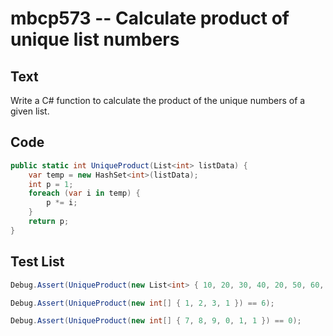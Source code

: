 # mbcp573 -- Calculate product of unique list numbers

## Text

Write a C# function to calculate the product of the unique numbers of a given list.

## Code

```csharp
public static int UniqueProduct(List<int> listData) {
    var temp = new HashSet<int>(listData);
    int p = 1;
    foreach (var i in temp) {
        p *= i;
    }
    return p;
}
```

## Test List

```csharp
Debug.Assert(UniqueProduct(new List<int> { 10, 20, 30, 40, 20, 50, 60, 40 }) == 720000000);
```

```csharp
Debug.Assert(UniqueProduct(new int[] { 1, 2, 3, 1 }) == 6);
```

```csharp
Debug.Assert(UniqueProduct(new int[] { 7, 8, 9, 0, 1, 1 }) == 0);
```
